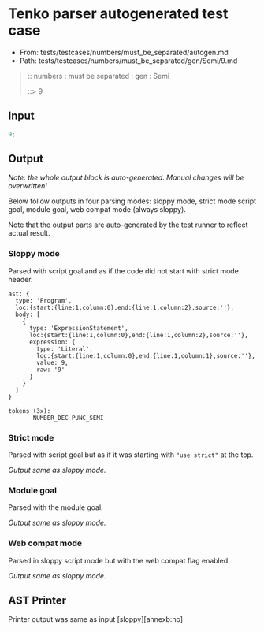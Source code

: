 # Tenko parser autogenerated test case

- From: tests/testcases/numbers/must_be_separated/autogen.md
- Path: tests/testcases/numbers/must_be_separated/gen/Semi/9.md

> :: numbers : must be separated : gen : Semi
>
> ::> 9

## Input


`````js
9;
`````

## Output

_Note: the whole output block is auto-generated. Manual changes will be overwritten!_

Below follow outputs in four parsing modes: sloppy mode, strict mode script goal, module goal, web compat mode (always sloppy).

Note that the output parts are auto-generated by the test runner to reflect actual result.

### Sloppy mode

Parsed with script goal and as if the code did not start with strict mode header.

`````
ast: {
  type: 'Program',
  loc:{start:{line:1,column:0},end:{line:1,column:2},source:''},
  body: [
    {
      type: 'ExpressionStatement',
      loc:{start:{line:1,column:0},end:{line:1,column:2},source:''},
      expression: {
        type: 'Literal',
        loc:{start:{line:1,column:0},end:{line:1,column:1},source:''},
        value: 9,
        raw: '9'
      }
    }
  ]
}

tokens (3x):
       NUMBER_DEC PUNC_SEMI
`````

### Strict mode

Parsed with script goal but as if it was starting with `"use strict"` at the top.

_Output same as sloppy mode._

### Module goal

Parsed with the module goal.

_Output same as sloppy mode._

### Web compat mode

Parsed in sloppy script mode but with the web compat flag enabled.

_Output same as sloppy mode._

## AST Printer

Printer output was same as input [sloppy][annexb:no]

